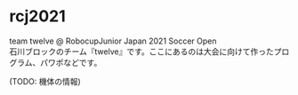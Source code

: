 # rcj2021

team twelve @ RobocupJunior Japan 2021 Soccer Open<br>
石川ブロックのチーム『twelve』です。ここにあるのは大会に向けて作ったプログラム、パワポなどです。

(TODO: 機体の情報)

